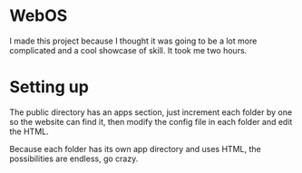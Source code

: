 # WebOS
I made this project because I thought it was going to be a lot more complicated and a cool showcase of skill. It took me two hours.

# Setting up
The public directory has an apps section, just increment each folder by one so the website can find it, then modify the config file in each folder and edit the HTML.

Because each folder has its own app directory and uses HTML, the possibilities are endless, go crazy.